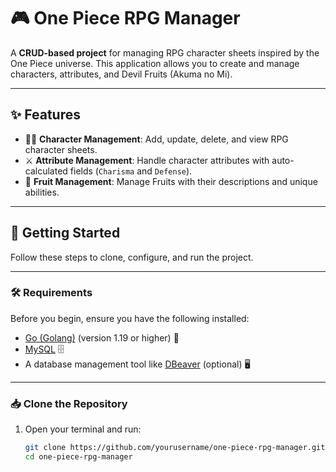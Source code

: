 # 🎮 One Piece RPG Manager

A **CRUD-based project** for managing RPG character sheets inspired by the One Piece universe. This application allows you to create and manage characters, attributes, and Devil Fruits (Akuma no Mi).

---

## ✨ Features

- 🏴‍☠️ **Character Management**: Add, update, delete, and view RPG character sheets.
- ⚔️ **Attribute Management**: Handle character attributes with auto-calculated fields (`Charisma` and `Defense`).
- 🍎 **Fruit Management**: Manage Fruits with their descriptions and unique abilities.

---

## 🚀 Getting Started

Follow these steps to clone, configure, and run the project.

---

### 🛠️ Requirements

Before you begin, ensure you have the following installed:
- [Go (Golang)](https://golang.org/doc/install) (version 1.19 or higher) 🐹
- [MySQL](https://dev.mysql.com/downloads/mysql/) 🗄️
- A database management tool like [DBeaver](https://dbeaver.io/) (optional) 🖥️

---

### 📥 Clone the Repository

1. Open your terminal and run:
   ```bash
   git clone https://github.com/yourusername/one-piece-rpg-manager.git
   cd one-piece-rpg-manager
